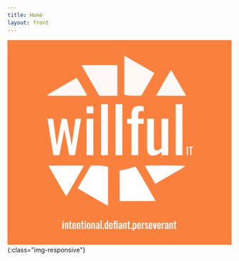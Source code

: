 ```yaml
---
title: Home
layout: front
---
```

![image-title-here](/assets/img/orange_logo.png){:class="img-responsive"}
